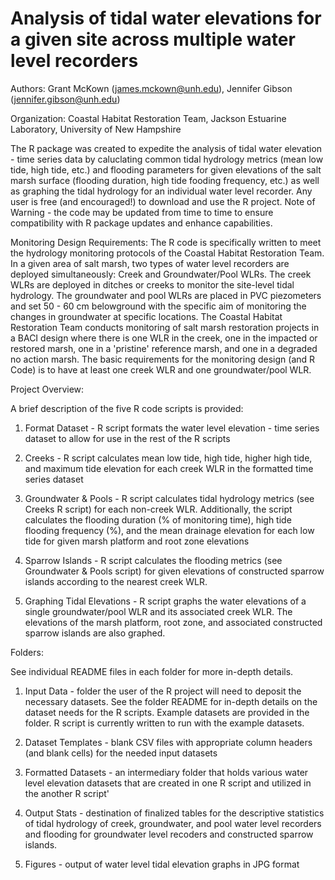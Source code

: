 # Analysis of tidal water elevations for a given site across multiple water level recorders
Authors: Grant McKown (james.mckown@unh.edu), Jennifer Gibson (jennifer.gibson@unh.edu)

Organization: Coastal Habitat Restoration Team, Jackson Estuarine Laboratory, University of New Hampshire

The R package was created to expedite the analysis of tidal water elevation - time series data by caluclating common tidal hydrology metrics (mean low tide, high tide, etc.) and flooding parameters for given elevations of the salt marsh surface (flooding duration, high tide fooding frequency, etc.) as well as graphing the tidal hydrology for an individual water level recorder. Any user is free (and encouraged!) to download and use the R project. Note of Warning - the code may be updated from time to time to ensure compatibility with R package updates and enhance capabilities. 

Monitoring Design Requirements:
The R code is specifically written to meet the hydrology monitoring protocols of the Coastal Habitat Restoration Team. In a given area of salt marsh, two types of water level recorders are deployed simultaneously: Creek and Groundwater/Pool WLRs. The creek WLRs are deployed in ditches or creeks to monitor the site-level tidal hydrology. The groundwater and pool WLRs are placed in PVC piezometers and set 50 - 60 cm belowground with the specific aim of monitoring the changes in groundwater at specific locations. The Coastal Habitat Restoration Team conducts monitoring of salt marsh restoration projects in a BACI design where there is one WLR in the creek, one in the impacted or restored marsh, one in a 'pristine' reference marsh, and one in a degraded no action marsh. The basic requirements for the monitoring design (and R Code) is to have at least one creek WLR and one groundwater/pool WLR. 

Project Overview:

A brief description of the five R code scripts is provided:

1) Format Dataset - R script formats the water level elevation - time series dataset to allow for use in the rest of the R scripts

2) Creeks - R script calculates mean low tide, high tide, higher high tide, and maximum tide elevation for each creek WLR in the formatted time series dataset

3) Groundwater & Pools - R script calculates tidal hydrology metrics (see Creeks R script) for each non-creek WLR. Additionally, the script calculates the flooding duration (% of monitoring time), high tide flooding frequency (%), and the mean drainage elevation for each low tide for given marsh platform and root zone elevations

4) Sparrow Islands - R script calculates the flooding metrics (see Groundwater & Pools script) for given elevations of constructed sparrow islands according to the nearest creek WLR. 

5) Graphing Tidal Elevations - R script graphs the water elevations of a single groundwater/pool WLR and its associated creek WLR. The elevations of the marsh platform, root zone, and associated constructed sparrow islands are also graphed.

Folders:

See individual README files in each folder for more in-depth details.

1) Input Data - folder the user of the R project will need to deposit the necessary datasets. See the folder README for in-depth details on the dataset needs for the R scripts. Example datasets are provided in the folder. R script is currently written to run with the example datasets. 
   
2) Dataset Templates - blank CSV files with appropriate column headers (and blank cells) for the needed input datasets
   
3) Formatted Datasets -  an intermediary folder that holds various water level elevation datasets that are created in one R script and utilized in the another R script'
   
4) Output Stats - destination of finalized tables for the descriptive statistics of tidal hydrology of creek, groundwater, and pool water level recorders and flooding for groundwater level recoders and constructed sparrow islands.
   
5) Figures - output of water level tidal elevation graphs in JPG format
